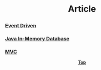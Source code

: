 # <p align="center">Article</p>

### [Event Driven](event-driven)
### [Java In-Memory Database](inmemory-db)
### [MVC](mvc)

**<p align="center"> [Top](#Article) </p>**